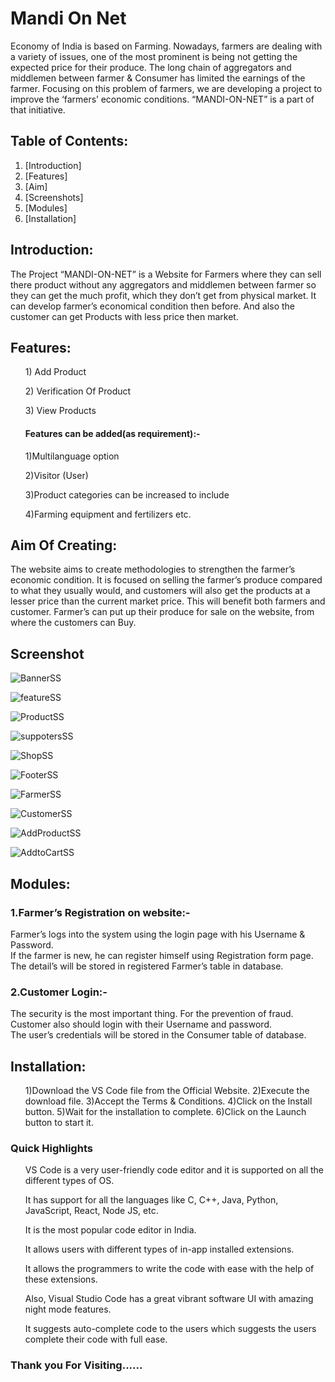 <h1>Mandi On Net</h1>
  Economy of India is based on Farming. Nowadays, farmers are dealing with a variety of issues, one of the most prominent is being not getting the expected price for their produce. 
  The long chain of aggregators and middlemen between  farmer  &  Consumer  has limited the earnings of the farmer. 
  Focusing on this problem of farmers, we are developing a project to improve the ‘farmers’ economic conditions. “MANDI-ON-NET” is a part of that initiative.

## Table of Contents:
1) [Introduction]
2) [Features]
3) [Aim]
4) [Screenshots]
5) [Modules]
6) [Installation]

## Introduction:
   The Project “MANDI-ON-NET” is a Website for Farmers where they can sell there product without any aggregators and middlemen between  farmer so they can get the much profit, which they    don’t get from physical market. It can develop farmer’s economical condition then before. And also the customer can get Products with less price then market.

## Features:
  <ol> 1) Add Product</ol>
  <ol> 2) Verification Of Product</ol>
  <ol> 3) View Products</ol>

  <h4><b><ul>Features can be added(as requirement):-</ul></b></h4>

  <ol> 1)Multilanguage option</ol>
  <ol> 2)Visitor (User)</ol>
  <ol> 3)Product categories can be increased to include</ol> 
  <ol> 4)Farming equipment and fertilizers etc.</ol>

## Aim Of Creating:
   The  website aims to create methodologies to strengthen the farmer’s economic condition.
   It is focused on selling the farmer’s produce compared to what they usually would, and customers will also get the products at a lesser  price than the current market price. 
   This will benefit both farmers and customer. Farmer’s can put up their produce for sale on the website, from where the customers can Buy.

## Screenshot

![BannerSS](https://github.com/Safinadaf/MandiOnNet/assets/161799539/5bc3b962-2c59-46cb-8ff0-786513a98121)

![featureSS](https://github.com/Safinadaf/MandiOnNet/assets/161799539/9e4d4828-5564-477a-8b7c-ed40c206a581)

![ProductSS](https://github.com/Safinadaf/MandiOnNet/assets/161799539/1fa22ad1-5b90-4118-a89c-5d332feffd94)

![suppotersSS](https://github.com/Safinadaf/MandiOnNet/assets/161799539/43ed193c-d23c-4aa8-9a05-8af948c0b7ad)

![ShopSS](https://github.com/Safinadaf/MandiOnNet/assets/161799539/d84582d4-677f-401a-b009-2ba05c34199d)

![FooterSS](https://github.com/Safinadaf/MandiOnNet/assets/161799539/a1cf52be-ed55-4bd3-a052-9e0a96193df6)

![FarmerSS](https://github.com/Safinadaf/MandiOnNet/assets/161799539/ecb48afa-4398-452f-8292-b92e3738caed) 

![CustomerSS](https://github.com/Safinadaf/MandiOnNet/assets/161799539/fe0a2793-06bc-454c-aacb-587dd944c12f)

![AddProductSS](https://github.com/Safinadaf/MandiOnNet/assets/161799539/4a2ec350-b245-43c0-9815-102c4a5bdb80)

![AddtoCartSS](https://github.com/Safinadaf/MandiOnNet/assets/161799539/5f099f75-3457-44bf-9622-5e39b02ac7e0)


## Modules:
<h3><b>1.Farmer’s Registration on website:-</b></h3>
       Farmer’s logs into the system using the login page with his Username & Password.<br> 
       If the farmer is new, he can register himself using Registration form page.<br>
       The detail’s will be stored in registered Farmer’s table in database.
<h3><b>2.Customer Login:-</b></h3>
       The security is the most important thing. For the prevention of fraud.<br>
       Customer also should login with their Username and password.<br>
       The user’s credentials will be stored in the Consumer table of database.

## Installation:
   <ol>1)Download the VS Code file from the Official Website.
   2)Execute the download file.
   3)Accept the Terms & Conditions.
   4)Click on the Install button.
   5)Wait for the installation to complete.
   6)Click on the Launch button to start it.</ol>

   <h3><b>Quick Highlights</b></h3>
    <ol> VS Code is a very user-friendly code editor and it is supported on all the different types of OS.</ol>
    <ol> It has support for all the languages like C, C++, Java, Python, JavaScript, React, Node JS, etc.</ol>
    <ol> It is the most popular code editor in India.</ol>
    <ol> It allows users with different types of in-app installed extensions.</ol>
    <ol> It allows the programmers to write the code with ease with the help of these extensions.</ol>
    <ol> Also, Visual Studio Code has a great vibrant software UI with amazing night mode features.</ol>
    <ol> It suggests auto-complete code to the users which suggests the users complete their code with full ease.</ol>

   <h3>Thank you For Visiting......</h3>
